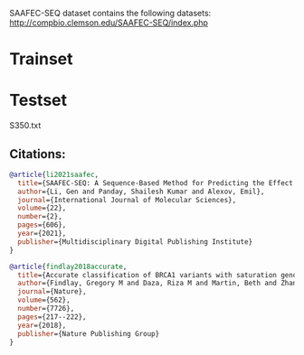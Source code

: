 SAAFEC-SEQ dataset contains the following datasets:
http://compbio.clemson.edu/SAAFEC-SEQ/index.php

# Trainset

# Testset  
S350.txt 



## Citations:
```bibtex
@article{li2021saafec,
  title={SAAFEC-SEQ: A Sequence-Based Method for Predicting the Effect of Single Point Mutations on Protein Thermodynamic Stability},
  author={Li, Gen and Panday, Shailesh Kumar and Alexov, Emil},
  journal={International Journal of Molecular Sciences},
  volume={22},
  number={2},
  pages={606},
  year={2021},
  publisher={Multidisciplinary Digital Publishing Institute}
}
```
```bibtex
@article{findlay2018accurate,
  title={Accurate classification of BRCA1 variants with saturation genome editing},
  author={Findlay, Gregory M and Daza, Riza M and Martin, Beth and Zhang, Melissa D and Leith, Anh P and Gasperini, Molly and Janizek, Joseph D and Huang, Xingfan and Starita, Lea M and Shendure, Jay},
  journal={Nature},
  volume={562},
  number={7726},
  pages={217--222},
  year={2018},
  publisher={Nature Publishing Group}
}
```